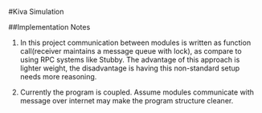 #Kiva Simulation

##Implementation Notes
1. In this project communication between modules is written
as function call(receiver maintains a message queue with lock),
as compare to using RPC systems like Stubby. The advantage of this
approach is lighter weight, the disadvantage is having this non-standard
setup needs more reasoning.

2. Currently the program is coupled. Assume modules communicate with
message over internet may make the program structure cleaner.